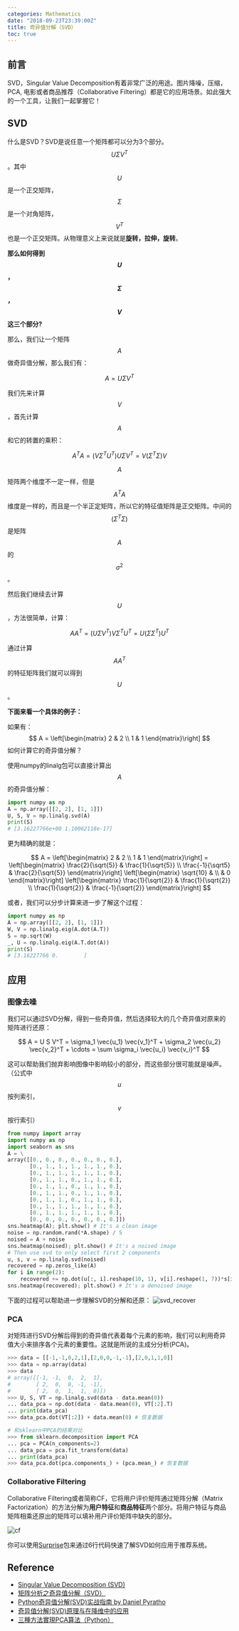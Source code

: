 ```yaml
---
categories: Mathematics
date: "2018-09-23T23:39:00Z"
title: 奇异值分解（SVD）
toc: true
---
```


## 前言
SVD，Singular Value Decomposition有着非常广泛的用途。图片降噪，压缩，PCA, 电影或者商品推荐（Collaborative Filtering）都是它的应用场景。如此强大的一个工具，让我们一起掌握它！

## SVD

什么是SVD？SVD是说任意一个矩阵都可以分为3个部分。$$U \Sigma V^T$$。其中$$U$$是一个正交矩阵，$$\Sigma$$是一个对角矩阵，$$V^T$$也是一个正交矩阵。从物理意义上来说就是**旋转，拉伸，旋转**。

**那么如何得到$$U$$，$$\Sigma$$，$$V$$这三个部分?**

那么，我们让一个矩阵$$A$$做奇异值分解，那么我们有：

$$
A = U \Sigma V^T
$$

我们先来计算$$V$$，首先计算$$A$$和它的转置的乘积：

$$
A^TA = (V \Sigma^T U^T) U \Sigma V^T = V(\Sigma^T \Sigma) V
$$

$$A$$矩阵两个维度不一定一样，但是$$A^TA$$维度是一样的，而且是一个半正定矩阵，所以它的特征值矩阵是正交矩阵。中间的$$(\Sigma^T \Sigma)$$是矩阵$$A$$的$$\sigma^2$$。

然后我们继续去计算$$U$$，方法很简单，计算：

$$
AA^T = (U \Sigma V^T) V \Sigma^T U^T = U(\Sigma \Sigma^T) U^T
$$

通过计算$$AA^T$$的特征矩阵我们就可以得到$$U$$。

**下面来看一个具体的例子：**

如果有：$$ A = 
\left[\begin{matrix}
2 & 2 \\
1 & 1
\end{matrix}\right]
$$ 如何计算它的奇异值分解？

使用numpy的linalg包可以直接计算出$$A$$的奇异值分解：

```python
import numpy as np
A = np.array([[2, 2], [1, 1]])
U, S, V = np.linalg.svd(A)
print(S)
# [3.16227766e+00 1.10062118e-17]
```

更为精确的就是：

$$
A = \left[\begin{matrix}
2 & 2 \\
1 & 1
\end{matrix}\right]
 = \left[\begin{matrix}
 \frac{2}{\sqrt{5}} & \frac{1}{\sqrt{5}} \\
 \frac{-1}{\sqrt5} & \frac{2}{\sqrt{5}}
 \end{matrix}\right]
 \left[\begin{matrix}
 \sqrt{10} &  \\
  & 0
 \end{matrix}\right]
 \left[\begin{matrix}
 \frac{1}{\sqrt{2}} & \frac{1}{\sqrt{2}} \\
 \frac{1}{\sqrt{2}} & \frac{-1}{\sqrt{2}}
 \end{matrix}\right]
$$

或者，我们可以分步计算来进一步了解这个过程：

```python
import numpy as np
A = np.array([[2, 2], [1, 1]])
W, V = np.linalg.eig(A.dot(A.T))
S = np.sqrt(W)
_, U = np.linalg.eig(A.T.dot(A))
print(S)
# [3.16227766 0.        ]
```

## 应用

### 图像去噪

我们可以通过SVD分解，得到一些奇异值，然后选择较大的几个奇异值对原来的矩阵进行还原：

$$
A = U S V^T = \sigma_1 \vec{u_1} \vec{v_1}^T + \sigma_2 \vec{u_2} \vec{v_2}^T + \cdots = \sum \sigma_i \vec{u_i} \vec{v_i}^T
$$

这可以帮助我们抛弃影响图像中影响较小的部分，而这些部分很可能就是噪声。（公式中$$u$$按列索引，$$v$$按行索引）

```python
from numpy import array
import numpy as np
import seaborn as sns
A = \
array([[0., 0., 0., 0., 0., 0., 0.],
       [0., 1., 1., 1., 1., 1., 0.],
       [0., 1., 1., 1., 1., 1., 0.],
       [0., 1., 1., 0., 1., 1., 0.],
       [0., 1., 1., 0., 1., 1., 0.],
       [0., 1., 1., 0., 1., 1., 0.],
       [0., 1., 1., 0., 1., 1., 0.],
       [0., 1., 1., 1., 1., 1., 0.],
       [0., 1., 1., 1., 1., 1., 0.],
       [0., 0., 0., 0., 0., 0., 0.]])
sns.heatmap(A); plt.show() # It's a clean image
noise = np.random.rand(*A.shape) / 5
noised = A + noise
sns.heatmap(noised); plt.show() # It's a noised image
# Then use svd to only select first 2 components
u, s, v = np.linalg.svd(noised)
recovered = np.zeros_like(A)
for i in range(2):
    recovered += np.dot(u[:, i].reshape(10, 1), v[i].reshape(1, 7))*s[i]
sns.heatmap(recovered); plt.show() # It's a denoised image
```

下面的过程可以帮助进一步理解SVD的分解和还原：
![svd_recover](/assets/SVD/svd_recover.png)

### PCA

对矩阵进行SVD分解后得到的奇异值代表着每个元素的影响，我们可以利用奇异值大小来排序各个元素的重要性。这就是所说的主成分分析(PCA)。

```python
>>> data = [[-1,-1,0,2,1],[2,0,0,-1,-1],[2,0,1,1,0]]
>>> data = np.array(data)
>>> data
# array([[-1, -1,  0,  2,  1],
#        [ 2,  0,  0, -1, -1],
#        [ 2,  0,  1,  1,  0]])
>>> U, S, VT = np.linalg.svd(data - data.mean(0))
... data_pca = np.dot(data - data.mean(0), VT[:2].T)
... print(data_pca)
>>> data_pca.dot(VT[:2]) + data.mean(0) # 恢复数据

# 和sklearn中PCA的结果对比
>>> from sklearn.decomposition import PCA
... pca = PCA(n_components=2)
... data_pca = pca.fit_transform(data)
... print(data_pca)
>>> data_pca.dot(pca.components_) + (pca.mean_) # 恢复数据
```

### Collaborative Filtering

Collaborative Filtering或者简称CF，它将用户评价矩阵通过矩阵分解（Matrix Factorization）的方法分解为**用户特征**和**商品特征**两个部分。将用户特征与商品矩阵相乘还原出的矩阵可以填补用户评价矩阵中缺失的部分。

![cf](/assets/SVD/cf.png)

你可以使用[Surprise](http://surpriselib.com/)包来通过6行代码快速了解SVD如何应用于推荐系统。

## Reference

* [Singular Value Decomposition (SVD)](https://www.bilibili.com/video/av7497854?spm_id_from=333.338.__bofqi.12)
* [矩阵分析之奇异值分解（SVD）](https://www.bilibili.com/video/av15971352/?p=6)
* [Python奇异值分解(SVD)实战指南 by Daniel Pyratho](https://www.bilibili.com/video/av24126204)
* [奇异值分解(SVD)原理与在降维中的应用](https://www.cnblogs.com/pinard/p/6251584.html)
* [三種方法實現PCA算法（Python）](https://hk.saowen.com/a/ec6945de0de8a1def68adb50de50031cf91ae61541932b90c17147690b28a25e)
